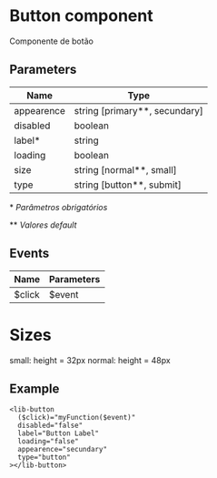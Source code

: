 # Button component
Componente de botão

## Parameters
| Name        | Type                             |
|-------------|----------------------------------|
| appearence  | string [primary\*\*, secundary]  |
| disabled    | boolean                          |
| label*      | string                           |
| loading     | boolean                          |
| size        | string [normal\*\*, small]       |
| type        | string [button\*\*, submit]      |

\* *Parâmetros obrigatórios*

\*\* *Valores default*

## Events
| Name        | Parameters                   |
|-------------|------------------------------|
| $click      | $event                       |


# Sizes

small: height = 32px
normal: height = 48px


## Example
~~~~
<lib-button
  ($click)="myFunction($event)"
  disabled="false"
  label="Button Label"
  loading="false"
  appearence="secundary"
  type="button"
></lib-button>
~~~~
